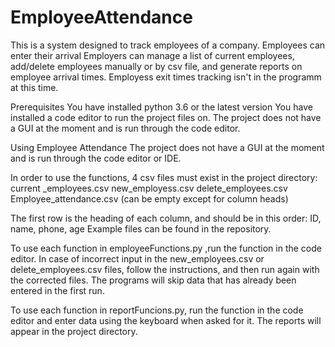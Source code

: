 # EmployeeAttendance
This is a system designed to track employees of a company.
Employees can enter their arrival 
Employers can manage a list of current employees, add/delete employees manually or by csv file, and generate reports on 
employee arrival times.
Employess exit times tracking isn't in the programm at this time. 

Prerequisites
You have installed python 3.6 or the latest version
You have installed a code editor to run the project files on. The project does not have a GUI at the
moment and is run through the code editor.

Using Employee Attendance
The project does not have a GUI at the moment and is run through the code editor or IDE. 

In order to use the functions, 4 csv files must exist in the project directory:
current _employees.csv
new_employess.csv
delete_employees.csv
Employee_attendance.csv (can be empty except for column heads)

The first row is the heading of each column, and should be in this order:
ID, name, phone, age
Example files can be found in the repository.

To use each function in employeeFunctions.py ,run the function in the code editor.
In case of incorrect input in the new_employees.csv or delete_employees.csv files, follow the instructions,
and then run again with the corrected files.
The programs will skip data that has already been entered in the first run.  

To use each function in reportFuncions.py, run the function in the code editor and enter data using the keyboard when asked for it.
The reports will appear in the project directory.
